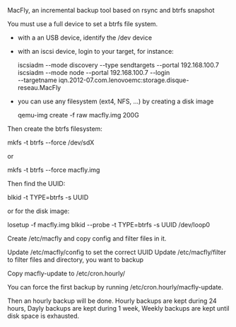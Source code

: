 MacFly, an incremental backup tool based on rsync and btrfs snapshot

You must use a full device to set a btrfs file system.

- with a an USB device, identify the /dev device

- with an iscsi device, login to your target, for instance:

  iscsiadm --mode discovery --type sendtargets --portal 192.168.100.7
  iscsiadm --mode node --portal 192.168.100.7 --login \
           --targetname iqn.2012-07.com.lenovoemc:storage.disque-reseau.MacFly

- you can use any filesystem (ext4, NFS, ...) by creating a disk image

  qemu-img create -f raw macfly.img 200G

Then create the btrfs filesystem:

  mkfs -t btrfs --force /dev/sdX

or

  mkfs -t btrfs --force macfly.img

Then find the UUID:

  blkid -t TYPE=btrfs -s UUID

or for the disk image:

  losetup -f macfly.img
  blkid --probe -t TYPE=btrfs -s UUID /dev/loop0

Create /etc/macfly and copy config and filter files in it.

Update /etc/macfly/config to set the correct UUID
Update /etc/macfly/filter to filter files and directory, you want to backup

Copy macfly-update to /etc/cron.hourly/

You can force the first backup by running /etc/cron.hourly/macfly-update.

Then an hourly backup will be done.
Hourly backups are kept during 24 hours,
Dayly backups are kept during 1 week,
Weekly backups are kept until disk space is exhausted.
